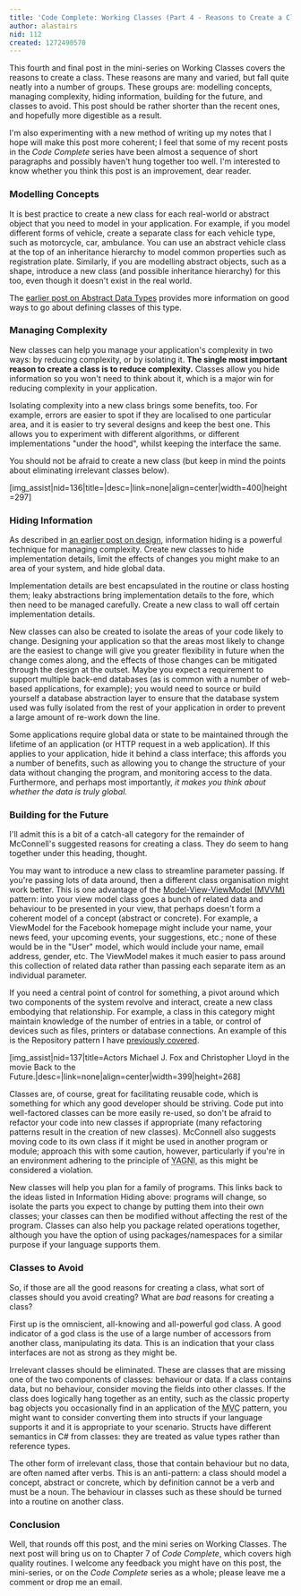 ```yaml
---
title: 'Code Complete: Working Classes (Part 4 - Reasons to Create a Class)'
author: alastairs
nid: 112
created: 1272490570
---
```

This fourth and final post in the mini-series on Working Classes covers the reasons to create a class.  These reasons are many and varied, but fall quite neatly into a number of groups.  These groups are: modelling concepts, managing complexity, hiding information, building for the future, and classes to avoid.  This post should be rather shorter than the recent ones, and hopefully more digestible as a result.  

I'm also experimenting with a new method of writing up my notes that I hope will make this post more coherent; I feel that some of my recent posts in the <em>Code Complete</em> series have been almost a sequence of short paragraphs and possibly haven't hung together too well.  I'm interested to know whether you think this post is an improvement, dear reader.
<!--break-->
<h3>Modelling Concepts</h3>
It is best practice to create a new class for each real-world or abstract object that you need to model in your application.  For example, if you model different forms of vehicle, create a separate class for each vehicle type, such as motorcycle, car, ambulance.  You can use an abstract vehicle class at the top of an inheritance hierarchy to model common properties such as registration plate.  Similarly, if you are modelling abstract objects, such as a shape, introduce a new class (and possible inheritance hierarchy) for this too, even though it doesn't exist in the real world.  

The <a href="http://www.codebork.com/2009/12/24/code-complete-working-classes-part-1-class-foundations-abstract-data-types.html" title="Code Complete: Working Classes (Part 1 - Class Foundations: Abstract Data Types)">earlier post on Abstract Data Types</a> provides more information on good ways to go about defining classes of this type.

<h3>Managing Complexity</h3>
New classes can help you manage your application's complexity in two ways: by reducing complexity, or by isolating it.  <strong>The single most important reason to create a class is to reduce complexity.</strong>  Classes allow you hide information so you won't need to think about it, which is a major win for reducing complexity in your application.  

Isolating complexity into a new class brings some benefits, too.  For example, errors are easier to spot if they are localised to one particular area, and it is easier to try several designs and keep the best one.  This allows you to experiment with different algorithms, or different implementations "under the hood", whilst keeping the interface the same.  

You should not be afraid to create a new class (but keep in mind the points about eliminating irrelevant classes below).  

[img_assist|nid=136|title=|desc=|link=none|align=center|width=400|height=297]

<h3>Hiding Information</h3>
As described in <a href="http://www.codebork.com/coding/2009/06/19/code-complete-design-construction-part-3-design-building-blocks-heuristics.html" title="Code Complete: Design in Construction (Part 3 - Design Building Blocks: Heuristics)">an earlier post on design</a>, information hiding is a powerful technique for managing complexity.  Create new classes to hide implementation details, limit the effects of changes you might make to an area of your system, and hide global data.  

Implementation details are best encapsulated in the routine or class hosting them; leaky abstractions bring implementation details to the fore, which then need to be managed carefully.  Create a new class to wall off certain implementation details.  

New classes can also be created to isolate the areas of your code likely to change.  Designing your application so that the areas most likely to change are the easiest to change will give you greater flexibility in future when the change comes along, and the effects of those changes can be mitigated through the design at the outset.  Maybe you expect a requirement to support multiple back-end databases (as is common with a number of web-based applications, for example); you would need to source or build yourself a database abstraction layer to ensure that the database system used was fully isolated from the rest of your application in order to prevent a large amount of re-work down the line.  

Some applications require global data or state to be maintained through the lifetime of an application (or HTTP request in a web application).  If this applies to your application, hide it behind a class interface; this affords you a number of benefits, such as allowing you to change the structure of your data without changing the program, and monitoring access to the data. Furthermore, and perhaps most importantly, <em>it makes you think about whether the data is truly global.</em>

<h3>Building for the Future</h3>
I'll admit this is a bit of a catch-all category for the remainder of McConnell's suggested reasons for creating a class.  They do seem to hang together under this heading, thought.  

You may want to introduce a new class to streamline parameter passing.  If you're passing lots of data around, then a different class organisation might work better.  This is one advantage of the <a href="http://en.wikipedia.org/wiki/MVVM" title="MVVM on Wikipedia">Model-View-ViewModel (MVVM)</a> pattern: into your view model class goes a bunch of related data and behaviour to be presented in your view, that perhaps doesn't form a coherent model of a concept (abstract or concrete).  For example, a ViewModel for the Facebook homepage might include your name, your news feed, your upcoming events, your suggestions, etc.; none of these would be in the "User" model, which would include your name, email address, gender, etc.  The ViewModel makes it much easier to pass around this collection of related data rather than passing each separate item as an individual parameter.  

If you need a central point of control for something, a pivot around which two components of the system revolve and interact, create a new class embodying that relationship.  For example, a class in this category might maintain knowledge of the number of entries in a table, or control of devices such as files, printers or database connections.  An example of this is the Repository pattern I have <a href="http://www.codebork.com/coding/2009/01/24/mocking-databases.html" title="Web Frameworks Evaluation II.iii: Mocking Database Connections in Unit Tests">previously covered</a>.  

[img_assist|nid=137|title=Actors Michael J. Fox and Christopher Lloyd in the movie Back to the Future.|desc=|link=none|align=center|width=399|height=268]

Classes are, of course, great for facilitating reusable code, which is something for which any good developer should be striving.  Code put into well-factored classes can be more easily re-used, so don't be afraid to refactor your code into new classes if appropriate (many refactoring patterns result in the creation of new classes).  McConnell also suggests moving code to its own class if it might be used in another program or module; approach this with some caution, however, particularly if you're in an environment adhering to the principle of <abbr title="You Ain't Gonna Need It">YAGNI</abbr>, as this might be considered a violation.  

New classes will help you plan for a family of programs.  This links back to the ideas listed in Information Hiding above: programs will change, so isolate the parts you expect to change by putting them into their own classes; your classes can then be modified without affecting the rest of the program.  Classes can also help you package related operations together, although you have the option of using packages/namespaces for a similar purpose if your language supports them.  

<h3>Classes to Avoid</h3>
So, if those are all the good reasons for creating a class, what sort of classes should you avoid creating?  What are <em>bad</em> reasons for creating a class?  

First up is the omniscient, all-knowing and all-powerful god class.  A good indicator of a god class is the use of a large number of accessors from another class, manipulating its data.  This is an indication that your class interfaces are not as strong as they might be.  

Irrelevant classes should be eliminated.  These are classes that are missing one of the two components of classes: behaviour or data.  If a class contains data, but no behaviour, consider moving the fields into other classes.  If the class does logically hang together as an entity, such as the classic property bag objects you occasionally find in an application of  the <abbr title="Model-View-Controller">MVC</abbr> pattern, you might want to consider converting them into structs if your language supports it and it is appropriate to your scenario.  Structs have different semantics in C# from classes: they are treated as value types rather than reference types.  

The other form of irrelevant class, those that contain behaviour but no data, are often named after verbs.  This is an anti-pattern: a class should model a concept, abstract or concrete, which by definition cannot be a verb and must be a noun.  The behaviour in classes such as these should be turned into a routine on another class.  

<h3>Conclusion</h3>
Well, that rounds off this post, and the mini series on Working Classes.  The next post will bring us on to Chapter 7 of <em>Code Complete</em>, which covers high quality routines.  I welcome any feedback you might have on this post, the mini-series, or on the <em>Code Complete</em> series as a whole; please leave me a comment or drop me an email.
